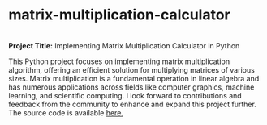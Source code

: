 # matrix-multiplication-calculator
<br>**Project Title:**
Implementing Matrix Multiplication Calculator in Python

This Python project focuses on implementing matrix multiplication algorithm, offering an efficient solution for multiplying matrices of various sizes. Matrix multiplication is a fundamental operation in linear algebra and has numerous applications across fields like computer graphics, machine learning, and scientific computing. I look forward to contributions and feedback from the community to enhance and expand this project further. The source code is available [here.](https://github.com/shamita98/matrix-multiplication-calculator/blob/d53a87ff5bd4f33aa4f324df5ee23800a6674b99/matrix%20multiplication%20calculator.py)
